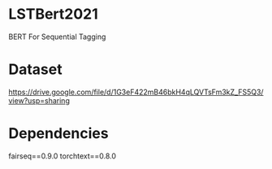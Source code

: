 # LSTBert2021
BERT For Sequential Tagging

# Dataset
https://drive.google.com/file/d/1G3eF422mB46bkH4qLQVTsFm3kZ_FS5Q3/view?usp=sharing

# Dependencies

fairseq==0.9.0
torchtext==0.8.0
